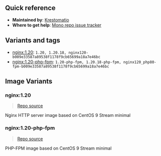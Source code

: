 ## Quick reference
- **Maintained by**:
[Krestomatio](https://github.com/krestomatio)
- **Where to get help**:
[Mono repo issue tracker](https://github.com/krestomatio/container_builder/issues)

## Variants and tags
- [nginx:1.20](#nginx120): `1.20, 1.20.18, nginx120-b009e33587a89538f1178f9cb65699a18a7e46bc`
- [nginx:1.20-php-fpm](#nginx120-php-fpm): `1.20-php-fpm, 1.20.18-php-fpm, nginx120_php80-fpm-b009e33587a89538f1178f9cb65699a18a7e46bc`


## Image Variants
### nginx:1.20
> [Repo source](https://github.com/krestomatio/container_builder/tree/master/nginx/nginx120)

Nginx HTTP server image based on CentOS 9 Stream minimal

### nginx:1.20-php-fpm
> [Repo source](https://github.com/krestomatio/container_builder/tree/master/nginx/nginx120_php80-fpm)

PHP-FPM image based on CentOS 9 Stream minimal

